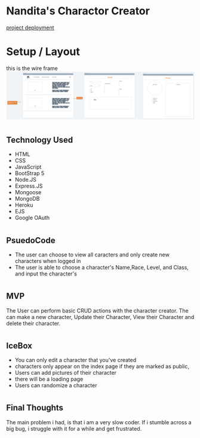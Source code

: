 # Nandita's Charactor Creator
[project deployment](https://radiant-tor-36894.herokuapp.com/)

#
# Setup / Layout
this is the wire frame 
![wireframe](/public/images/characterCreator.png)

#
## Technology Used

* HTML
* CSS
* JavaScript
* BootStrap 5
* Node.JS
* Express.JS
* Mongoose
* MongoDB
* Heroku
* EJS
* Google OAuth

#
## PsuedoCode

* The user can choose to view all caracters and only create new characters when logged in
* The user is able to choose a character's Name,Race, Level, and Class, and input the character's 

#
## MVP
The User can perform basic CRUD actions with the character creator. The can make a new character, Update their Character, View their Character and delete their character.

#
## IceBox
* You can only edit a character that you've created
* characters only appear on the index page if they are marked as public,
* Users can add pictures of their character
* there will be a loading page
* Users can randomize a character

#
## Final Thoughts
The main problem i had, is that i am a very slow coder. If i stumble across a big bug, i struggle with it for a while and get frustrated.


